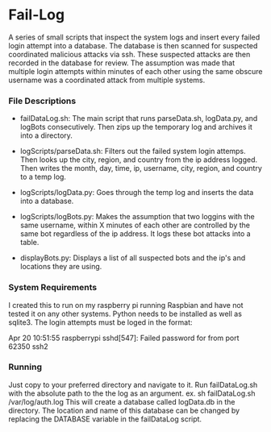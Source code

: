 # Fail-Log
A series of small scripts that inspect the system logs and insert every failed login attempt into a database. The database is then scanned for suspected coordinated malicious attacks via ssh. These suspected attacks are then recorded in the database for review. The assumption was made that multiple login attempts within minutes of each other using the same obscure username was a coordinated attack from multiple systems. 

### File Descriptions
* failDataLog.sh: The main script that runs parseData.sh, logData.py, and logBots consecutively. Then zips up the temporary log and archives it into a directory.

* logScripts/parseData.sh: Filters out the failed system login attemps. Then looks up the city, region, and country from the ip address logged. Then writes the month, day, time, ip, username, city, region, and country to a temp log.

* logScripts/logData.py: Goes through the temp log and inserts the data into a database.

* logScripts/logBots.py: Makes the assumption that two loggins with the same username, within X minutes of each other are controlled by the same bot regardless of the ip address. It logs these bot attacks into a table.

* displayBots.py: Displays a list of all suspected bots and the ip's and locations they are using.

### System Requirements
I created this to run on my raspberry pi running Raspbian and have not tested it on any other systems. Python needs to be installed as well as sqlite3. The login attempts must be loged in the format:

Apr 20 10:51:55 raspberrypi sshd[547]: Failed password for <username> from <ip address> port 62350 ssh2

### Running
Just copy to your preferred directory and navigate to it. Run failDataLog.sh with the absolute path to the the log as an argument. 
ex. sh failDataLog.sh /var/log/auth.log
This will create a database called logData.db in the directory. The location and name of this database can be changed by replacing the DATABASE variable in the failDataLog script.
